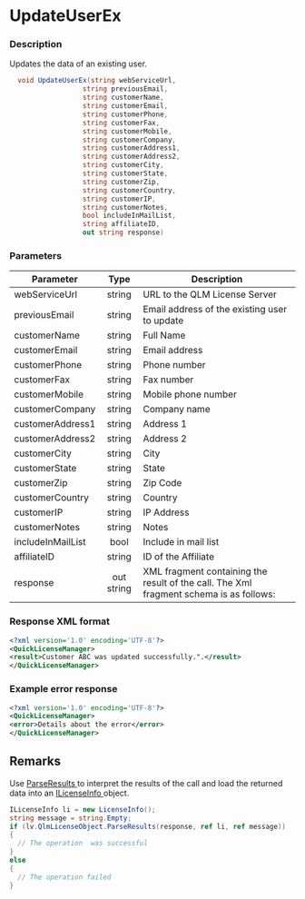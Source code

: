 # UpdateUserEx

### Description

Updates the data of an existing user.

```csharp
  void UpdateUserEx(string webServiceUrl, 
                  string previousEmail, 
                  string customerName, 
                  string customerEmail, 
                  string customerPhone, 
                  string customerFax, 
                  string customerMobile, 
                  string customerCompany, 
                  string customerAddress1, 
                  string customerAddress2, 
                  string customerCity, 
                  string customerState, 
                  string customerZip,
                  string customerCountry, 
                  string customerIP, 
                  string customerNotes, 
                  bool includeInMailList, 
                  string affiliateID,
                  out string response)
```

### Parameters

| Parameter         |    Type    | Description                                                                            |
| ----------------- | :--------: | -------------------------------------------------------------------------------------- |
| webServiceUrl     |   string   | URL to the QLM License Server                                                          |
| previousEmail     |   string   | Email address of the existing user to update                                           |
| customerName      |   string   | Full Name                                                                              |
| customerEmail     |   string   | Email address                                                                          |
| customerPhone     |   string   | Phone number                                                                           |
| customerFax       |   string   | Fax number                                                                             |
| customerMobile    |   string   | Mobile phone number                                                                    |
| customerCompany   |   string   | Company name                                                                           |
| customerAddress1  |   string   | Address 1                                                                              |
| customerAddress2  |   string   | Address 2                                                                              |
| customerCity      |   string   | City                                                                                   |
| customerState     |   string   | State                                                                                  |
| customerZip       |   string   | Zip Code                                                                               |
| customerCountry   |   string   | Country                                                                                |
| customerIP        |   string   | IP Address                                                                             |
| customerNotes     |   string   | Notes                                                                                  |
| includeInMailList |    bool    | Include in mail list                                                                   |
| affiliateID       |   string   | ID of the Affiliate                                                                    |
| response          | out string | XML fragment containing the result of the call. The Xml fragment schema is as follows: |

### Response XML format

```xml
<?xml version='1.0' encoding='UTF-8'?>
<QuickLicenseManager>
<result>Customer ABC was updated successfully.".</result>
</QuickLicenseManager>
```

### Example error response

```xml
<?xml version='1.0' encoding='UTF-8'?>
<QuickLicenseManager>
<error>Details about the error</error>
</QuickLicenseManager>
```

## Remarks

Use [ParseResults ](https://soraco.readme.io/reference/parseresults)to interpret the results of the call and load the returned data into an [ILicenseInfo ](https://soraco.readme.io/reference/ilicenseinfo)object.

```csharp
ILicenseInfo li = new LicenseInfo();
string message = string.Empty;
if (lv.QlmLicenseObject.ParseResults(response, ref li, ref message))
{
  // The operation  was successful	
}
else
{
  // The operation failed
}
```
